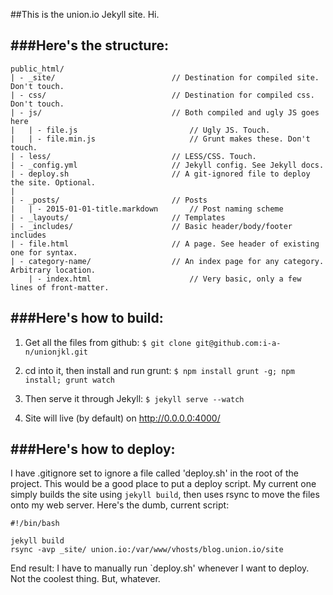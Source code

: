 ##This is the union.io Jekyll site. Hi.

###Here's the structure:
---
```
public_html/
| - _site/                          // Destination for compiled site. Don't touch.
| - css/                            // Destination for compiled css. Don't touch.
| - js/                             // Both compiled and ugly JS goes here
|   | - file.js                         // Ugly JS. Touch.
|   | - file.min.js                     // Grunt makes these. Don't touch.
| - less/                           // LESS/CSS. Touch.
| - _config.yml                     // Jekyll config. See Jekyll docs.
| - deploy.sh                       // A git-ignored file to deploy the site. Optional.
|
| - _posts/                         // Posts
|   | - 2015-01-01-title.markdown       // Post naming scheme
| - _layouts/                       // Templates
| - _includes/                      // Basic header/body/footer includes
| - file.html                       // A page. See header of existing one for syntax.
| - category-name/                  // An index page for any category. Arbitrary location.
    | - index.html                      // Very basic, only a few lines of front-matter.
```

###Here's how to build:
---
1. Get all the files from github: 
`$ git clone git@github.com:i-a-n/unionjkl.git`

2. cd into it, then install and run grunt: 
`$ npm install grunt -g; npm install; grunt watch`

3. Then serve it through Jekyll: 
`$ jekyll serve --watch`

4. Site will live (by default) on http://0.0.0.0:4000/

###Here's how to deploy:
---
I have .gitignore set to ignore a file called 'deploy.sh' in the root of the project. This would be a good place to put a deploy script. My current one simply builds the site using `jekyll build`, then uses rsync to move the files onto my web server. Here's the dumb, current script:

```
#!/bin/bash

jekyll build
rsync -avp _site/ union.io:/var/www/vhosts/blog.union.io/site
```
End result: I have to manually run `deploy.sh' whenever I want to deploy. Not the coolest thing. But, whatever.
